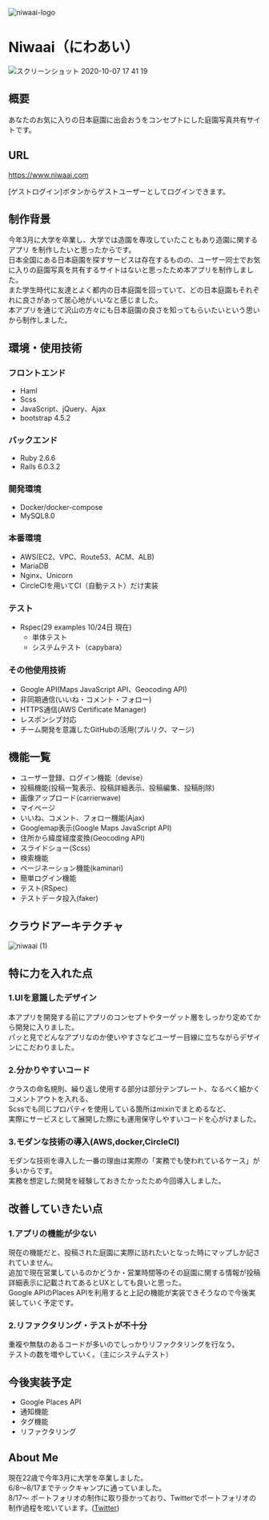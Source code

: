 ![niwaai-logo](https://user-images.githubusercontent.com/56289802/94241696-ebb18380-ff4f-11ea-86f6-fbcc9a4f2ba4.png)
# Niwaai（にわあい）
![スクリーンショット 2020-10-07 17 41 19](https://user-images.githubusercontent.com/56289802/95308106-6b324180-08c4-11eb-9f44-1a44559dd5f3.png)
## 概要
あなたのお気に入りの日本庭園に出会おうをコンセプトにした庭園写真共有サイトです。
## URL
https://www.niwaai.com

[ゲストログイン]ボタンからゲストユーザーとしてログインできます。
## 制作背景
今年3月に大学を卒業し、大学では造園を専攻していたこともあり造園に関するアプリ
を制作したいと思ったからです。<br>
日本全国にある日本庭園を探すサービスは存在するものの、ユーザー同士でお気に入りの庭園写真を共有するサイトはないと思ったため本アプリを制作しました。<br>
また学生時代に友達とよく都内の日本庭園を回っていて、どの日本庭園もそれぞれに良さがあって居心地がいいなと感じました。<br>
本アプリを通じて沢山の方々にも日本庭園の良さを知ってもらいたいという思いから制作しました。
## 環境・使用技術
### フロントエンド
  - Haml
  - Scss
  - JavaScript、jQuery、Ajax
  - bootstrap 4.5.2
### バックエンド
  - Ruby 2.6.6
  - Rails 6.0.3.2
### 開発環境
  - Docker/docker-compose
  - MySQL8.0
### 本番環境
  - AWS(EC2、VPC、Route53、ACM、ALB)
  - MariaDB
  - Nginx、Unicorn
  - CircleCIを用いてCI（自動テスト）だけ実装
### テスト
  - Rspec(29 examples 10/24日 現在)
    - 単体テスト
    - システムテスト（capybara）
### その他使用技術
  - Google API(Maps JavaScript API、Geocoding API)
  - 非同期通信(いいね・コメント・フォロー)
  - HTTPS通信(AWS Certificate Manager)
  - レスポンシブ対応
  - チーム開発を意識したGitHubの活用(プルリク、マージ)
## 機能一覧
- ユーザー登録、ログイン機能（devise）
- 投稿機能(投稿一覧表示、投稿詳細表示、投稿編集、投稿削除)
- 画像アップロード(carrierwave)
- マイページ
- いいね、コメント、フォロー機能(Ajax)
- Googlemap表示(Google Maps JavaScript API)
- 住所から緯度経度変換(Geocoding API)
- スライドショー(Scss)
- 検索機能
- ページネーション機能(kaminari)
- 簡単ログイン機能
- テスト(RSpec)
- テストデータ投入(faker)
## クラウドアーキテクチャ
![niwaai (1)](https://user-images.githubusercontent.com/56289802/95600491-332a2a80-0a8d-11eb-97b1-5eb47099b8bd.jpg)
## 特に力を入れた点
### 1.UIを意識したデザイン
本アプリを開発する前にアプリのコンセプトやターゲット層をしっかり定めてから開発に入りました。<br>
パッと見でどんなアプリなのか使いやすさなどユーザー目線に立ちながらデザインにこだわりました。
### 2.分かりやすいコード
クラスの命名規則、繰り返し使用する部分は部分テンプレート、なるべく細かくコメントアウトを入れる、<br>
Scssでも同じプロパティを使用している箇所はmixinでまとめるなど、<br>
実際にサービスとして展開した際にも運用保守しやすいコードを心がけました。
### 3.モダンな技術の導入(AWS,docker,CircleCI)
モダンな技術を導入した一番の理由は実際の「実務でも使われているケース」が多いからです。<br>
実務を想定した開発を経験しておきたかったため今回導入しました。
## 改善していきたい点
### 1.アプリの機能が少ない
現在の機能だと、投稿された庭園に実際に訪れたいとなった時にマップしか記されていません。<br>
追加で現在営業しているのかどうか・営業時間等のその庭園に関する情報が投稿詳細表示に記載されてあるとUXとしても良いと思った。<br>
Google APIのPlaces APIを利用すると上記の機能が実装できそうなので今後実装していく予定です。
### 2.リファクタリング・テストが不十分
重複や無駄のあるコードが多いのでしっかりリファクタリングを行なう。<br>
テストの数を増やしていく。（主にシステムテスト）
## 今後実装予定
- Google Places API
- 通知機能
- タグ機能
- リファクタリング
## About Me
現在22歳で今年3月に大学を卒業しました。<br>
6/8〜8/17までテックキャンプに通っていました。<br>
8/17〜 ポートフォリオの制作に取り掛かっており、Twitterでポートフォリオの制作過程を呟いています。([Twitter](https://twitter.com/arfaben__5816))